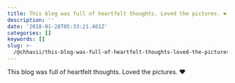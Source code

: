 ```yaml
---
title: This blog was full of heartfelt thoughts. Loved the pictures. ❤
description: ''
date: '2018-01-28T05:33:21.401Z'
categories: []
keywords: []
slug: >-
  /@chhavii/this-blog-was-full-of-heartfelt-thoughts-loved-the-pictures-beb246dea8b0
---
```


This blog was full of heartfelt thoughts. Loved the pictures. ❤